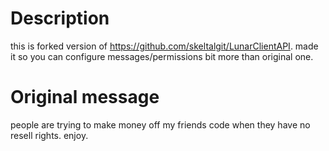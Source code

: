# Description
this is forked version of https://github.com/skeltalgit/LunarClientAPI.
made it so you can configure messages/permissions bit more than original one.

# Original message
people are trying to make money off my friends code when they have no resell rights. enjoy.

